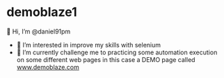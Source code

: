 # demoblaze1
👋 Hi, I’m @daniel91pm
- 👀 I’m interested in improve my skills with selenium
- 🌱 I’m currently challenge me to practicing some automation execution on some different web pages in this case a DEMO page called www.demoblaze.com
